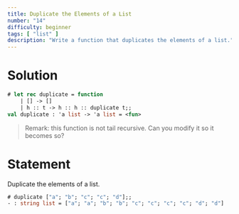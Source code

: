 ```yaml
---
title: Duplicate the Elements of a List
number: "14"
difficulty: beginner
tags: [ "list" ]
description: "Write a function that duplicates the elements of a list."
---
```


# Solution

```ocaml
# let rec duplicate = function
    | [] -> []
    | h :: t -> h :: h :: duplicate t;;
val duplicate : 'a list -> 'a list = <fun>
```

> Remark: this function is not tail recursive.  Can you modify it so
> it becomes so?

# Statement

Duplicate the elements of a list.

```ocaml
# duplicate ["a"; "b"; "c"; "c"; "d"];;
- : string list = ["a"; "a"; "b"; "b"; "c"; "c"; "c"; "c"; "d"; "d"]
```
